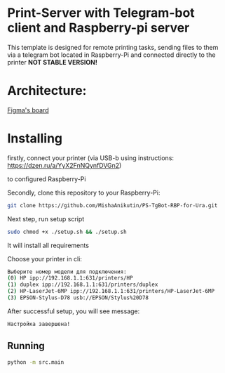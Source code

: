 # Print-Server with Telegram-bot client and Raspberry-pi server
This template is designed for remote printing tasks, sending files to them via a telegram bot located in Raspberry-Pi and connected directly to the printer
**NOT STABLE VERSION!**

# Architecture:
[Figma's board](https://www.figma.com/file/xJomjKpzGFbDnQwvDVy4LW/%D0%9E%D0%B1%D0%BB%D0%B0%D1%87%D0%BD%D0%B0%D1%8F-%D0%B0%D1%80%D1%85%D0%B8%D1%82%D0%B5%D0%BA%D1%82%D1%83%D1%80%D0%B0-Digital-Typography?type=whiteboard&node-id=0-1&t=iMTPc3xABizq2heL-0)

# Installing 
firstly, connect your printer (via USB-b using instructions: https://dzen.ru/a/YyX2FnNQynfDVGn2)

to configured Raspberry-Pi 

Secondly, clone this repository to your Raspberry-Pi:
```bash
git clone https://github.com/MishaAnikutin/PS-TgBot-RBP-for-Ura.git
```

Next step, run setup script
```bash 
sudo chmod +x ./setup.sh && ./setup.sh
```
It will install all requirements

Choose your printer in cli:
```bash
Выберите номер модели для подключения:
(0) HP ipp://192.168.1.1:631/printers/HP
(1) duplex ipp://192.168.1.1:631/printers/duplex
(2) HP-LaserJet-6MP ipp://192.168.1.1:631/printers/HP-LaserJet-6MP
(3) EPSON-Stylus-D78 usb://EPSON/Stylus%20D78
```

After successful setup, you will see message:
```bash
Настройка завершена!
```
## Running
```bash
python -m src.main
```

